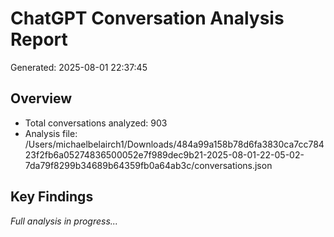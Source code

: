 # ChatGPT Conversation Analysis Report

Generated: 2025-08-01 22:37:45

## Overview

- Total conversations analyzed: 903
- Analysis file: /Users/michaelbelairch1/Downloads/484a99a158b78d6fa3830ca7cc78423f2fb6a05274836500052e7f989dec9b21-2025-08-01-22-05-02-7da79f8299b34689b64359fb0a64ab3c/conversations.json

## Key Findings

*Full analysis in progress...*
